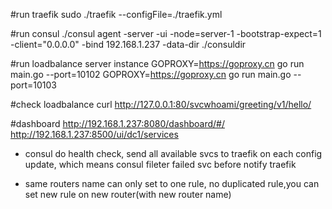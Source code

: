 
#run traefik
sudo ./traefik  --configFile=./traefik.yml

#run consul
./consul agent -server -ui -node=server-1 -bootstrap-expect=1 -client="0.0.0.0"   -bind 192.168.1.237 -data-dir ./consuldir

#run loadbalance server instance
GOPROXY=https://goproxy.cn go run main.go --port=10102
GOPROXY=https://goproxy.cn go run main.go --port=10103

#check loadbalance
curl  http://127.0.0.1:80/svcwhoami/greeting/v1/hello/

#dashboard
http://192.168.1.237:8080/dashboard/#/
http://192.168.1.237:8500/ui/dc1/services


- consul do health check, send all available svcs to traefik on each config update, which means consul fileter failed svc before notify traefik

- same routers name can only set to one rule, no duplicated rule,you can set new rule on new router(with new router name)
